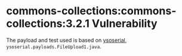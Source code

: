 # commons-collections:commons-collections:3.2.1 Vulnerability

The payload and test used is based on 
[ysoserial](https://github.com/frohoff/ysoserial), `ysoserial.payloads.FileUpload1.java`.






  


 

 

